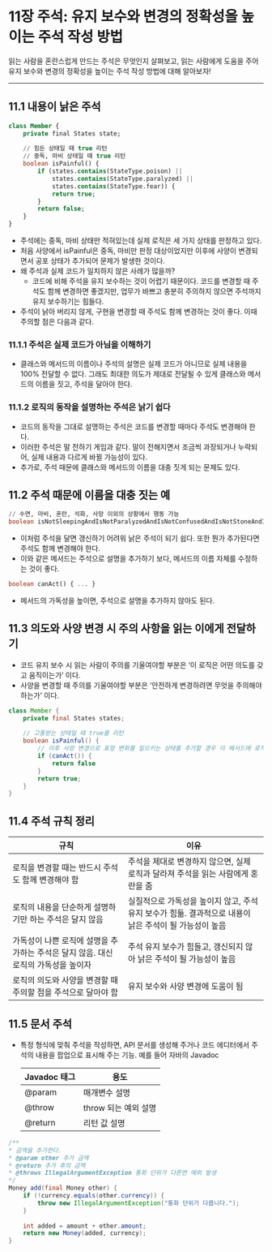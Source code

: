 # 11장 주석: 유지 보수와 변경의 정확성을 높이는 주석 작성 방법

읽는 사람을 혼란스럽게 만드는 주석은 무엇인지 살펴보고, 읽는 사람에게 도움을 주어 유지 보수와 변경의 정확성을 높이는 주석 작성 방법에 대해 알아보자!

---

## 11.1 내용이 낡은 주석

```sql
class Member {
	private final States state;
	
	// 힘든 상태일 때 true 리턴
	// 중독, 마비 상태일 때 true 리턴
	boolean isPainful() {
		if (states.contains(StateType.poison) ||
			states.contains(StateType.paralyzed) ||
			states.contains(StateType.fear)) {
			return true;
		}
		return false;
	}
}
```

- 주석에는 중독, 마비 상태만 적혀있는데 실제 로직은 세 가지 상태를 판정하고 있다.
- 처음 사양에서 isPainful은 중독, 마비만 판정 대상이었지만 이후에 사양이 변경되면서 공포 상태가 추가되어 문제가 발생한 것이다.
- 왜 주석과 실제 코드가 일치하지 않은 사례가 많을까?
  - 코드에 비해 주석을 유지 보수하는 것이 어렵기 때문이다. 코드를 변경할 때 주석도 함께 변경하면 좋겠지만, 업무가 바쁘고 충분히 주의하지 않으면 주석까지 유지 보수하기는 힘들다.
- 주석이 낡아 버리지 않게, 구현을 변경할 때 주석도 함께 변경하는 것이 좋다. 이때 주의할 점은 다음과 같다.

### 11.1.1 주석은 실제 코드가 아님을 이해하기

- 클래스와 메서드의 이름이나 주석의 설명은 실제 코드가 아니므로 실제 내용을 100% 전달할 수 없다. 그래도 최대한 의도가 제대로 전달될 수 있게 클래스와 메서드의 이름을 짓고, 주석을 달아야 한다.

### 11.1.2 로직의 동작을 설명하는 주석은 낡기 쉽다

- 코드의 동작을 그대로 설명하는 주석은 코드를 변경할 때마다 주석도 변경해야 한다.
- 이러한 주석은 말 전하기 게임과 같다. 말이 전해지면서 조금씩 과장되거나 누락되어, 실제 내용과 다르게 바뀔 가능성이 있다.
- 추가로, 주석 때문에 클래스와 메서드의 이름을 대충 짓게 되는 문제도 있다.

## 11.2 주석 때문에 이름을 대충 짓는 예

```sql
// 수면, 마비, 혼란, 석화, 사망 이외의 상황에서 행동 가능
boolean isNotSleepingAndIsNotParalyzedAndIsNotConfusedAndIsNotStoneAndIsNotDead() { ... }
```

- 이처럼 주석을 달면 갱신하기 어려워 낡은 주석이 되기 쉽다. 또한 뭔가 추가된다면 주석도 함께 변경해야 한다.
- 이와 같은 메서드는 주석으로 설명을 추가하기 보다, 메서드의 이름 자체를 수정하는 것이 좋다.

```sql
boolean canAct() { ... }
```

- 메서드의 가독성을 높이면, 주석으로 설명을 추가하지 않아도 된다.

## 11.3 의도와 사양 변경 시 주의 사항을 읽는 이에게 전달하기

- 코드 유지 보수 시 읽는 사람이 주의를 기울여야할 부분은 ‘이 로직은 어떤 의도를 갖고 움직이는가’ 이다.
- 사양을 변경할 때 주의를 기울여야할 부분은 ‘안전하게 변경하려면 무엇을 주의해야 하는가’ 이다.

```java
class Member {
	private final States states;
	
	// 고통받는 상태일 때 true를 리턴
	boolean isPainful() {
		// 이후 사양 변경으로 표정 변화를 일으키는 상태를 추가할 경우 이 메서드에 로직을 추가한다.
		if (canAct()) { 
			return false 
		}
		return true;
	}
}
```

## 11.4 주석 규칙 정리

| 규칙 | 이유 |
| --- | --- |
| 로직을 변경할 때는 반드시 주석도 함께 변경해야 함 | 주석을 제대로 변경하지 않으면, 실제 로직과 달라져 주석을 읽는 사람에게 혼란을 줌 |
| 로직의 내용을 단순하게 설명하기만 하는 주석은 달지 않음 | 실질적으로 가독성을 높이지 않고, 주석 유지 보수가 힘듦. 결과적으로 내용이 낡은 주석이 될 가능성이 높음 |
| 가독성이 나쁜 로직에 설명을 추가하는 주석은 달지 않음. 대신 로직의 가독성을 높이자 | 주석 유지 보수가 힘들고, 갱신되지 않아 낡은 주석이 될 가능성이 높음 |
| 로직의 의도와 사양을 변경할 때 주의할 점을 주석으로 달아야 함 | 유지 보수와 사양 변경에 도움이 됨 |

## 11.5 문서 주석

- 특정 형식에 맞춰 주석을 작성하면, API 문서를 생성해 주거나 코드 에디터에서 주석의 내용을 팝업으로 표시해 주는 기능. 예를 들어 자바의 Javadoc


    | Javadoc 태그 | 용도 |
    | --- | --- |
    | @param | 매개변수 설명 |
    | @throw | throw 되는 예외 설명 |
    | @return | 리턴 값 설명 |

```java
/**
* 금액을 추가한다.
* @param other 추가 금액
* @return 추가 후의 금액
* @throws IllegalArgumentException 통화 단위가 다른면 예외 발생
*/
Money add(final Money other) {
	if (!currency.equals(other.currency)) {
		throw new IllegalArgumentException("통화 단위가 다릅니다.");
	}
	
	int added = amount + other.amount;
	return new Money(added, currency);
}
```
